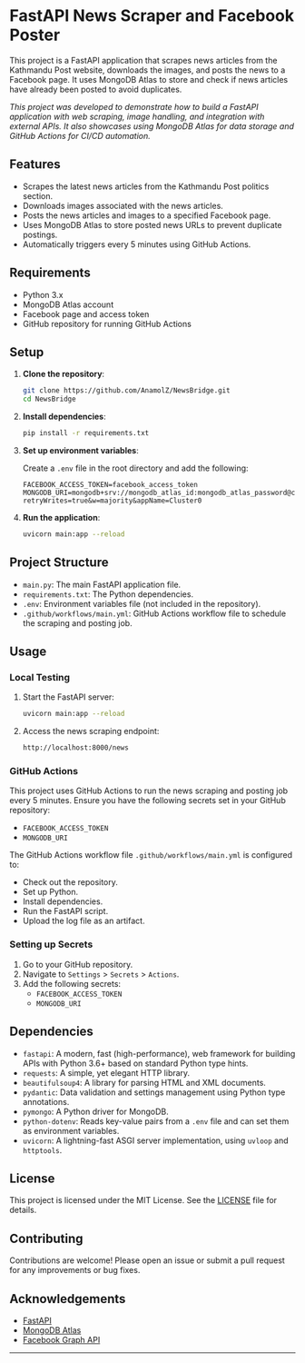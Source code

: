 # FastAPI News Scraper and Facebook Poster

This project is a FastAPI application that scrapes news articles from the Kathmandu Post website, downloads the images, and posts the news to a Facebook page. It uses MongoDB Atlas to store and check if news articles have already been posted to avoid duplicates.

*This project was developed to demonstrate how to build a FastAPI application with web scraping, image handling, and integration with external APIs. It also showcases using MongoDB Atlas for data storage and GitHub Actions for CI/CD automation.*

## Features

- Scrapes the latest news articles from the Kathmandu Post politics section.
- Downloads images associated with the news articles.
- Posts the news articles and images to a specified Facebook page.
- Uses MongoDB Atlas to store posted news URLs to prevent duplicate postings.
- Automatically triggers every 5 minutes using GitHub Actions.

## Requirements

- Python 3.x
- MongoDB Atlas account
- Facebook page and access token
- GitHub repository for running GitHub Actions

## Setup

1. **Clone the repository**:

    ```sh
    git clone https://github.com/AnamolZ/NewsBridge.git
    cd NewsBridge
    ```

2. **Install dependencies**:

    ```sh
    pip install -r requirements.txt
    ```

3. **Set up environment variables**:

    Create a `.env` file in the root directory and add the following:

    ```env
    FACEBOOK_ACCESS_TOKEN=facebook_access_token
    MONGODB_URI=mongodb+srv://mongodb_atlas_id:mongodb_atlas_password@cluster0.cfalpt9.mongodb.net/?retryWrites=true&w=majority&appName=Cluster0
    ```

4. **Run the application**:

    ```sh
    uvicorn main:app --reload
    ```

## Project Structure

- `main.py`: The main FastAPI application file.
- `requirements.txt`: The Python dependencies.
- `.env`: Environment variables file (not included in the repository).
- `.github/workflows/main.yml`: GitHub Actions workflow file to schedule the scraping and posting job.

## Usage

### Local Testing

1. Start the FastAPI server:

    ```sh
    uvicorn main:app --reload
    ```

2. Access the news scraping endpoint:

    ```sh
    http://localhost:8000/news
    ```

### GitHub Actions

This project uses GitHub Actions to run the news scraping and posting job every 5 minutes. Ensure you have the following secrets set in your GitHub repository:

- `FACEBOOK_ACCESS_TOKEN`
- `MONGODB_URI`

The GitHub Actions workflow file `.github/workflows/main.yml` is configured to:

- Check out the repository.
- Set up Python.
- Install dependencies.
- Run the FastAPI script.
- Upload the log file as an artifact.

### Setting up Secrets

1. Go to your GitHub repository.
2. Navigate to `Settings` > `Secrets` > `Actions`.
3. Add the following secrets:
    - `FACEBOOK_ACCESS_TOKEN`
    - `MONGODB_URI`

## Dependencies

- `fastapi`: A modern, fast (high-performance), web framework for building APIs with Python 3.6+ based on standard Python type hints.
- `requests`: A simple, yet elegant HTTP library.
- `beautifulsoup4`: A library for parsing HTML and XML documents.
- `pydantic`: Data validation and settings management using Python type annotations.
- `pymongo`: A Python driver for MongoDB.
- `python-dotenv`: Reads key-value pairs from a `.env` file and can set them as environment variables.
- `uvicorn`: A lightning-fast ASGI server implementation, using `uvloop` and `httptools`.

## License

This project is licensed under the MIT License. See the [LICENSE](LICENSE) file for details.

## Contributing

Contributions are welcome! Please open an issue or submit a pull request for any improvements or bug fixes.

## Acknowledgements

- [FastAPI](https://fastapi.tiangolo.com/)
- [MongoDB Atlas](https://www.mongodb.com/cloud/atlas)
- [Facebook Graph API](https://developers.facebook.com/docs/graph-api)

---
